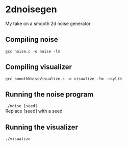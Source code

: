 # 2dnoisegen
My take on a smooth 2d noise generator

## Compiling noise
```gcc noise.c -o noise -lm```
## Compiling visualizer
```gcc smoothNoiseVisualize.c -o visualize -lm -raylib```

## Running the noise program
```./noise [seed]```\
Replace [seed] with a seed

## Running the visualizer
```./visualize```
